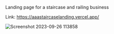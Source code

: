 Landing page for a staircase and railing business

Link: https://aaastaircaselanding.vercel.app/

![Screenshot 2023-09-26 113858](https://github.com/sahag98/aaastaircaselanding/assets/89553922/0b5f2920-3e67-4332-b346-ba896c2c03c2)
